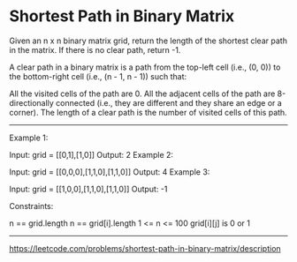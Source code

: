 # Shortest Path in Binary Matrix

Given an n x n binary matrix grid, return the length of the shortest clear path in the matrix. If there is no clear path, return -1.

A clear path in a binary matrix is a path from the top-left cell (i.e., (0, 0)) to the bottom-right cell (i.e., (n - 1, n - 1)) such that:

All the visited cells of the path are 0.
All the adjacent cells of the path are 8-directionally connected (i.e., they are different and they share an edge or a corner).
The length of a clear path is the number of visited cells of this path.

---

Example 1:

Input: grid = [[0,1],[1,0]]
Output: 2
Example 2:

Input: grid = [[0,0,0],[1,1,0],[1,1,0]]
Output: 4
Example 3:

Input: grid = [[1,0,0],[1,1,0],[1,1,0]]
Output: -1

Constraints:

n == grid.length
n == grid[i].length
1 <= n <= 100
grid[i][j] is 0 or 1

---

https://leetcode.com/problems/shortest-path-in-binary-matrix/description
